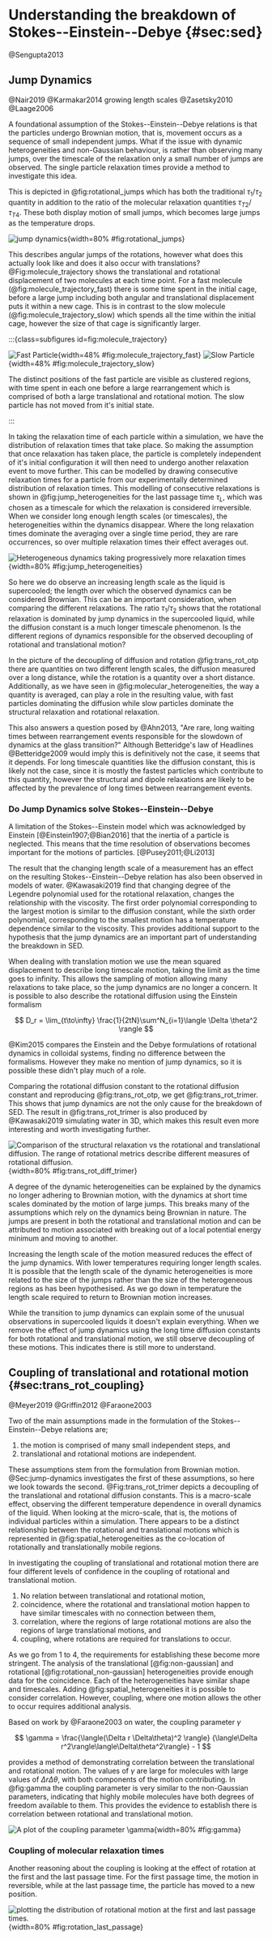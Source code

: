 # Understanding the breakdown of Stokes--Einstein--Debye {#sec:sed}

@Sengupta2013

## Jump Dynamics

@Nair2019
@Karmakar2014 growing length scales
@Zasetsky2010
@Laage2006

A foundational assumption of the Stokes--Einstein--Debye relations
is that the particles undergo Brownian motion,
that is, movement occurs as a sequence of small independent jumps.
What if the issue with dynamic heterogeneities
and non-Gaussian behaviour,
is rather than observing many jumps,
over the timescale of the relaxation
only a small number of jumps are observed.
The single particle relaxation times
provide a method to investigate this idea.

This is depicted in @fig:rotational_jumps
which has both the traditional $\tau_1/\tau_2$ quantity
in addition to the ratio of the molecular relaxation quantities $\tau_{T2}/\tau_{T4}$.
These both display motion of small jumps,
which becomes large jumps as the temperature drops.

![jump dynamics](../Projects/Dynamics/figures/rotational_jumps.svg){width=80% #fig:rotational_jumps}

This describes angular jumps of the rotations,
however what does this actually look like
and does it also occur with translations?
@Fig:molecule_trajectory shows the translational and rotational displacement
of two molecules at each time point.
For a fast molecule (@fig:molecule_trajectory_fast)
there is some time spent in the initial cage,
before a large jump including both angular and translational displacement
puts it within a new cage.
This is in contrast to the slow molecule (@fig:molecule_trajectory_slow)
which spends all the time within the initial cage,
however the size of that cage is significantly larger.

:::{class=subfigures id=fig:molecule_trajectory}

![Fast Particle](../Projects/Dynamics/figures/molecule_trajectory_fast.svg){width=48% #fig:molecule_trajectory_fast}
![Slow Particle](../Projects/Dynamics/figures/molecule_trajectory_slow.svg){width=48% #fig:molecule_trajectory_slow}

The distinct positions of the fast particle are visible as clustered regions,
with time spent in each one before a large rearrangement
which is comprised of both a large translational and rotational motion.
The slow particle has not moved from it's initial state.

:::

In taking the relaxation time of each particle within a simulation,
we have the distribution of relaxation times that take place.
So making the assumption that once relaxation has taken place,
the particle is completely independent of it's initial configuration
it will then need to undergo another relaxation event to move further.
This can be modelled by drawing consecutive relaxation times for a particle
from our experimentally determined distribution of relaxation times.
This modelling of consecutive relaxations is shown in @fig:jump_heterogeneities
for the last passage time $\tau_L$,
which was chosen as a timescale for which
the relaxation is considered irreversible.
When we consider long enough length scales (or timescales),
the heterogeneities within the dynamics disappear.
Where the long relaxation times
dominate the averaging over a single time period,
they are rare occurrences,
so over multiple relaxation times
their effect averages out.

![Heterogeneous dynamics taking progressively more relaxation
times](../placeholder_figure.png){width=80% #fig:jump_heterogeneities}

So here we do observe an increasing length scale
as the liquid is supercooled;
the length over which the observed dynamics
can be considered Brownian.
This can be an important consideration,
when comparing the different relaxations.
The ratio $\tau_1/\tau_2$ shows that
the rotational relaxation is dominated
by jump dynamics in the supercooled liquid,
while the diffusion constant
is a much longer timescale phenomenon.
Is the different regions of dynamics
responsible for the observed decoupling
of rotational and translational motion?

In the picture of the decoupling of diffusion and rotation @fig:trans_rot_otp
there are quantities on two different length scales,
the diffusion measured over a long distance,
while the rotation is a quantity over a short distance.
Additionally, as we have seen in @fig:molecular_heterogeneities,
the way a quantity is averaged, can play a role
in the resulting value,
with fast particles dominating the diffusion
while slow particles dominate the structural relaxation
and rotational relaxation.

This also answers a question posed by @Ahn2013,
"Are rare, long waiting times between rearrangement events
responsible for the slowdown of dynamics at the glass transition?"
Although Betteridge's law of Headlines @Betteridge2009
would imply this is definitively not the case,
it seems that it depends.
For long timescale quantities like the diffusion constant,
this is likely not the case,
since it is mostly the fastest particles
which contribute to this quantity,
however the structural and dipole relaxations
are likely to be affected by the prevalence
of long times between rearrangement events.

### Do Jump Dynamics solve Stokes--Einstein--Debye

A limitation of the Stokes--Einstein model
which was acknowledged by Einstein [@Einstein1907;@Bian2016]
that the inertia of a particle is neglected.
This means that the time resolution of observations becomes important
for the motions of particles. [@Pusey2011;@Li2013]

The result that the changing length scale of a measurement
has an effect on the resulting Stokes--Einstein--Debye relation
has also been observed in models of water.
@Kawasaki2019 find that changing degree of the Legendre polynomial
used for the rotational relaxation,
changes the relationship with the viscosity.
The first order polynomial corresponding to the largest motion
is similar to the diffusion constant,
while the sixth order polynomial, corresponding to the smallest motion
has a temperature dependence similar to the viscosity.
This provides additional support to the hypothesis
that the jump dynamics are an important part
of understanding the breakdown in SED.

When dealing with translation motion
we use the mean squared displacement
to describe long timescale motion,
taking the limit as the time goes to infinity.
This allows the sampling of motion
allowing many relaxations to take place,
so the jump dynamics are no longer a concern.
It is possible to also describe
the rotational diffusion using the Einstein formalism

$$ D_r = \lim_{t\to\infty} \frac{1}{2tN}\sum^N_{i=1}\langle \Delta \theta^2 \rangle $$

@Kim2015 compares the Einstein and the Debye formulations
of rotational dynamics in colloidal systems,
finding no difference between the formalisms.
However they make no mention of jump dynamics,
so it is possible these didn't play much of a role.

Comparing the rotational diffusion constant
to the rotational diffusion constant
and reproducing @fig:trans_rot_otp,
we get @fig:trans_rot_trimer.
This shows that jump dynamics
are not the only cause for the breakdown of SED.
The result in @fig:trans_rot_trimer
is also produced by @Kawasaki2019
simulating water in 3D,
which makes this result even more interesting
and worth investigating further.

![Comparison of the structural relaxation vs the
rotational and translational diffusion.
The range of rotational metrics describe
different measures of rotational diffusion.
](../Projects/Dynamics/figures/trans_rot_diff_trimer.svg){width=80% #fig:trans_rot_diff_trimer}

A degree of the dynamic heterogeneities
can be explained by the dynamics
no longer adhering to Brownian motion,
with the dynamics at short time scales
dominated by the motion of large jumps.
This breaks many of the assumptions
which rely on the dynamics being Brownian in nature.
The jumps are present in both
the rotational and translational motion
and can be attributed to
motion associated with breaking out of
a local potential energy minimum
and moving to another.

Increasing the length scale
of the motion measured
reduces the effect of the jump dynamics.
With lower temperatures requiring longer length scales.
It is possible that the length scale
of the dynamic heterogeneities
is more related to the size of the jumps
rather than the size of the heterogeneous regions
as has been hypothesised.
As we go down in temperature
the length scale required
to return to Brownian motion increases.

While the transition to jump dynamics
can explain some of the unusual observations in supercooled liquids
it doesn't explain everything.
When we remove the effect of jump dynamics
using the long time diffusion constants
for both rotational and translational motion,
we still observe decoupling of these motions.
This indicates there is still more to understand.

## Coupling of translational and rotational motion {#sec:trans_rot_coupling}

@Meyer2019
@Griffin2012
@Faraone2003

Two of the main assumptions made in the formulation of
the Stokes--Einstein--Debye relations are;

1. the motion is comprised of many small independent steps, and
2. translational and rotational motions are independent.

These assumptions stem from the formulation
from Brownian motion.
@Sec:jump-dynamics investigates the first of these assumptions,
so here we look towards the second.
@Fig:trans_rot_trimer depicts a decoupling
of the translational and rotational diffusion constants.
This is a macro-scale effect,
observing the different temperature dependence
in overall dynamics of the liquid.
When looking at the micro-scale, that is,
the motions of individual particles within a simulation.
There appears to be a distinct relationship
between the rotational and translational motions
which is represented in @fig:spatial_heterogeneities as
the co-location of rotationally and translationally mobile regions.

In investigating the coupling of translational and rotational motion
there are four different levels of confidence
in the coupling of rotational and translational motion.

1. No relation between translational and rotational motion,
2. coincidence, where the rotational and translational motion
  happen to have similar timescales with no connection between them,
3. correlation, where the regions of large rotational motions
  are also the regions of large translational motions, and
4. coupling, where rotations are required for translations to occur.

As we go from 1 to 4,
the requirements for establishing these become more stringent.
The analysis of the translational [@fig:non-gaussian] and
rotational [@fig:rotational_non-gaussian] heterogeneities
provide enough data for the coincidence.
Each of the heterogeneities
have similar shape and timescales.
Adding @fig:spatial_heterogeneities
it is possible to consider correlation.
However, coupling,
where one motion allows the other to occur
requires additional analysis.

Based on work by @Faraone2003 on water,
the coupling parameter $\gamma$

$$ \gamma = \frac{\langle(\Delta r \Delta\theta)^2 \rangle}
    {\langle\Delta r^2\rangle\langle\Delta\theta^2\rangle} - 1 $$

provides a method of demonstrating correlation
between the translational and rotational motion.
The values of $\gamma$ are large
for molecules with large values of $\Delta r \Delta \theta$,
with both components of the motion contributing.
In @fig:gamma the coupling parameter is very
similar to the non-Gaussian parameters,
indicating that highly mobile molecules
have both degrees of freedom available to them.
This provides the evidence to establish
there is correlation between
rotational and translational motion.

![A plot of the coupling parameter $\gamma$
](../Projects/Dynamics/figures/gamma.svg){width=80% #fig:gamma}

### Coupling of molecular relaxation times

Another reasoning about the coupling
is looking at the effect of rotation
at the first and the last passage time.
For the first passage time,
the motion in reversible,
while at the last passage time,
the particle has moved to a new position.

![plotting the distribution of rotational motion
at the first and last passage times.
](../Projects/Dynamics/figures/angular_displacement.svg){width=80% #fig:rotation_last_passage}
